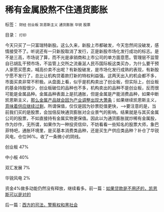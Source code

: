 # 稀有金属股熬不住通货膨胀

标签： `财经` `创业板` `凯恩斯主义` `通货膨胀` `华锐` `股票` 

目录： `打印`

今天只买了一只富瑞特新股。这么久来，新股上市都破发，今天忽然间没破发，感情接受不了。听说还有一只新股取消了发行，正是新股市场化发行成功的标志。是不是三高，市场说了算，而不光是承销商和上市公司的单方面意愿。管理层不监管自已胡乱干预市场，不监管上交所之流垂涎人民币国际板这类买办，为什么要干预人家愿买愿卖，喊高价卖不出呢？有新股破发，是市场化发行成熟的表现，有新股宁愿不发行了，总比让机构贷着款打新的特权利益强。这两天出入的机会都不多，市面买卖非常不积极。从盘面上看，似乎是机构卖出了创业板，但实际上，创业板的基金持股很少，创业板破位的品种也不多，机构卖出的品种不是创业板，反而很可能是金属品种。金属品种表面上是抗通胀，但是金属是产能消费品种，如果中断凯恩斯主义，[那么金属产品就会因为产业调整出现大萧条](../../../2009/12/7/谈产能过剩不可能有通货膨胀的谬论.md)；如果继续凯恩斯主义，[意味着供应继续过剩](../../../2011/5/2/产能过剩的惨烈代价；重农学派的耕地红线.md)，所谓保值，仅仅是因为钞票贬值更快，——>要注意的是，当前我们买的是股票，会加倍反映通货膨胀对企业景气的影响。结果就是与其买金属公司的股票，不如直接持有金属实物更保值。因此以为通货膨胀就炒稀有金属股，作为炒作，无所谓，如果作为一种投资信仰，不妨看看一些知名的股票大师，象巴菲特吧，通胀环境里，是买基本消费类品种，还是买生产供应类品种？补仓了华锐风电，仓位96%。收了一条微小的阴线。

创业板 47%

中小板 40%

双汇发展 7%

华锐风电 2%

资金4%做多动能仍然没有释放，继续看多。前一篇：[如果贷款是不用还的，凯恩斯可以是对的](../../../2011/6/7/如果贷款是不用还的，凯恩斯可以是对的.md)

后一篇：[西方的司法，警察权和黑社会](../../../2011/6/8/西方的司法，警察权和黑社会.md)